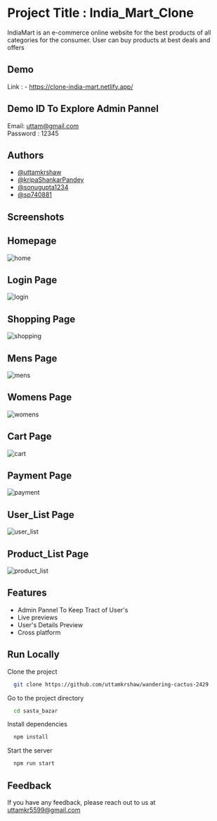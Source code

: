 
# Project Title : India_Mart_Clone


IndiaMart is an e-commerce online website for the best products of all categories for the consumer. User can buy products at best deals and offers

## Demo
Link : - https://clone-india-mart.netlify.app/

## Demo ID To Explore Admin Pannel 
Email: uttam@gmail.com  
Password : 12345


## Authors

- [@uttamkrshaw](https://github.com/uttamkrshaw)
- [@kripaShankarPandey](https://github.com/kripaShankarPandey)
- [@sonugupta1234](https://github.com/sonugupta1234)
- [@sp740881](https://github.com/sp740881)


## Screenshots
## Homepage
![home](https://github.com/uttamkrshaw/wandering-cactus-2429/assets/95582034/2eefa79f-c76f-46eb-9bb7-f9ef99287366)


## Login Page

![login](https://github.com/uttamkrshaw/wandering-cactus-2429/assets/95582034/14495e61-cb13-4775-ab17-8e712252fd29)

## Shopping Page

![shopping](https://github.com/uttamkrshaw/wandering-cactus-2429/assets/95582034/894afba9-b840-49f2-bfc8-5787cf1ad6dd)


## Mens Page
![mens](https://github.com/uttamkrshaw/wandering-cactus-2429/assets/95582034/ccd43a08-72bb-4a8d-9c34-25e51e961d5c)

## Womens Page

![womens](https://github.com/uttamkrshaw/wandering-cactus-2429/assets/95582034/4a6db943-7875-4f0f-9a63-7f8727422745)


## Cart Page

![cart](https://github.com/uttamkrshaw/wandering-cactus-2429/assets/95582034/c879bb12-7145-4793-a3d0-a75883f8294b)

## Payment Page

![payment](https://github.com/uttamkrshaw/wandering-cactus-2429/assets/95582034/1c15524d-256b-435f-a273-199291976709)

## User_List Page

![user_list](https://github.com/uttamkrshaw/wandering-cactus-2429/assets/95582034/93c840cf-55f5-405a-a04b-b87f335a6470)

## Product_List Page

![product_list](https://github.com/uttamkrshaw/wandering-cactus-2429/assets/95582034/fec05be7-cc3a-4277-b335-4ebd6d72ea6f)


## Features

- Admin Pannel To Keep Tract of User's
- Live previews
- User's Details Preview
- Cross platform


## Run Locally

Clone the project

```bash
  git clone https://github.com/uttamkrshaw/wandering-cactus-2429
```

Go to the project directory

```bash
  cd sasta_bazar
```

Install dependencies

```bash
  npm install
```

Start the server

```bash
  npm run start
```

## Feedback

If you have any feedback, please reach out to us at uttamkr5599@gmail.com

